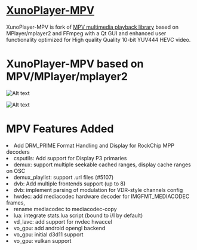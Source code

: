 # [XunoPlayer-MPV](http://www.xuno.com) 

XunoPlayer-MPV is fork of [MPV multimedia playback library](https://github.com/mpv-player/mpv) based on MPlayer/mplayer2 and FFmpeg with a Qt GUI and enhanced user functionality optimized for High quality Quality 10-bit YUV444 HEVC video.

# XunoPlayer-MPV based on MPV/MPlayer/mplayer2

![Alt text](http://www.xuno.com/images/XunoPlayer_sc.png "XunoPlayer-MPV")

![Alt text](http://www.xuno.com/images/XunoPlayer_sc2.png "XunoPlayer-MPV")

# MPV Features Added
 
<li>Add DRM_PRIME Format Handling and Display for RockChip MPP decoders</li>
<li>csputils: Add support for Display P3 primaries</li>
<li>demux: support multiple seekable cached ranges, display cache ranges on OSC</li>
<li>demux_playlist: support .url files (#5107)</li>
<li>dvb: Add multiple frontends support (up to 8)</li>
<li>dvb: implement parsing of modulation for VDR-style channels config</li>
<li>hwdec: add mediacodec hardware decoder for IMGFMT_MEDIACODEC frames,</li>
<li>rename mediacodec to mediacodec-copy</li>
<li>lua: integrate stats.lua script (bound to i/I by default)</li>
<li>vd_lavc: add support for nvdec hwaccel</li>
<li>vo_gpu: add android opengl backend</li>
<li>vo_gpu: initial d3d11 support</li>
<li>vo_gpu: vulkan support</li>
